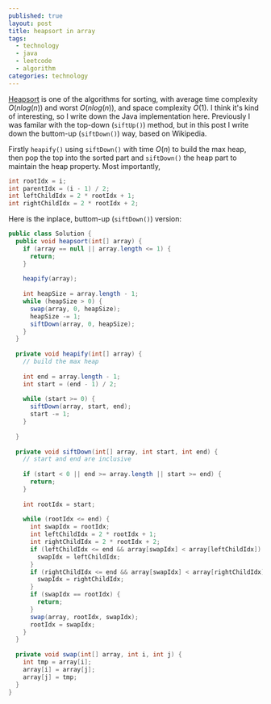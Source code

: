 ```yaml
---
published: true
layout: post
title: heapsort in array
tags:
  - technology
  - java
  - leetcode
  - algorithm
categories: technology
---
```


[Heapsort](https://en.wikipedia.org/wiki/Heapsort) is one of the algorithms for sorting, with average time complexity $O(n log(n))$ and worst $O(n log(n))$, and space complexity $O(1)$. I think it's kind of interesting, so I write down the Java implementation here. Previously I was familar with the top-down (`siftUp()`) method, but in this post I write down the buttom-up (`siftDown()`) way, based on Wikipedia.

Firstly `heapify()` using `siftDown()` with time $O(n)$ to build the max heap, then pop the top into the sorted part and `siftDown()` the heap part to maintain the heap property. Most importantly,

```java
int rootIdx = i;
int parentIdx = (i - 1) / 2;
int leftChildIdx = 2 * rootIdx + 1;
int rightChildIdx = 2 * rootIdx + 2;
```

Here is the inplace, buttom-up (`siftDown()`) version:

```java
public class Solution {
  public void heapsort(int[] array) {
    if (array == null || array.length <= 1) {
      return;
    }
    
    heapify(array);
    
    int heapSize = array.length - 1;
    while (heapSize > 0) {
      swap(array, 0, heapSize);
      heapSize -= 1;
      siftDown(array, 0, heapSize);
    }
  }
  
  private void heapify(int[] array) {
    // build the max heap
    
    int end = array.length - 1;
    int start = (end - 1) / 2;
    
    while (start >= 0) {
      siftDown(array, start, end);
      start -= 1;
    }
    
  }
  
  private void siftDown(int[] array, int start, int end) {
    // start and end are inclusive
    
    if (start < 0 || end >= array.length || start >= end) {
      return;
    }
    
    int rootIdx = start;
    
    while (rootIdx <= end) {
      int swapIdx = rootIdx;
      int leftChildIdx = 2 * rootIdx + 1;
      int rightChildIdx = 2 * rootIdx + 2;
      if (leftChildIdx <= end && array[swapIdx] < array[leftChildIdx]) {
        swapIdx = leftChildIdx;
      }
      if (rightChildIdx <= end && array[swapIdx] < array[rightChildIdx]) {
        swapIdx = rightChildIdx;
      }
      if (swapIdx == rootIdx) {
        return;
      }
      swap(array, rootIdx, swapIdx);
      rootIdx = swapIdx;
    }
  }
  
  private void swap(int[] array, int i, int j) {
    int tmp = array[i];
    array[i] = array[j];
    array[j] = tmp;
  }
}
```
